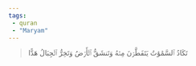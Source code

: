 ```yaml
---
tags: 
 - quran 
 - "Maryam"
---
```


> تَكَادُ ٱلسَّمَٰوَٰتُ يَتَفَطَّرۡنَ مِنۡهُ وَتَنشَقُّ ٱلۡأَرۡضُ وَتَخِرُّ ٱلۡجِبَالُ هَدًّا
